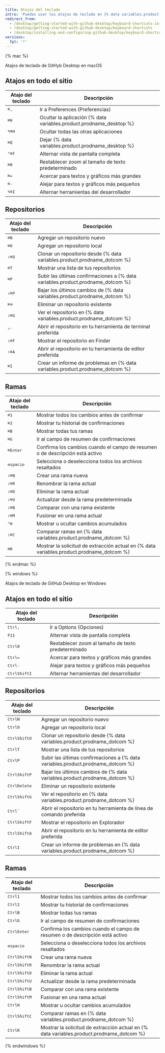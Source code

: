 ```yaml
---
title: Atajos del teclado
intro: 'Puedes usar los atajos de teclado en {% data variables.product.prodname_desktop %}.'
redirect_from:
  - /desktop/getting-started-with-github-desktop/keyboard-shortcuts-in-github-desktop/
  - /desktop/getting-started-with-github-desktop/keyboard-shortcuts
  - /desktop/installing-and-configuring-github-desktop/keyboard-shortcuts
versions:
  fpt: '*'
---
```


{% mac %}

Atajos de teclado de GitHyb Desktop en macOS

## Atajos en todo el sitio

| Atajo del teclado                    | Descripción                                                         |
| ------------------------------------ | ------------------------------------------------------------------- |
| <kbd>⌘</kbd><kbd>,</kbd>             | Ir a Preferences (Preferencias)                                     |
| <kbd>⌘</kbd><kbd>H</kbd>             | Ocultar la aplicación {% data variables.product.prodname_desktop %}
| <kbd>⌥</kbd><kbd>⌘</kbd><kbd>H</kbd> | Ocultar todas las otras aplicaciones                                |
| <kbd>⌘</kbd><kbd>Q</kbd>             | Dejar {% data variables.product.prodname_desktop %}
| <kbd>⌃</kbd><kbd>⌘</kbd><kbd>F</kbd> | Alternar vista de pantalla completa                                 |
| <kbd>⌘</kbd><kbd>0</kbd>             | Restablecer zoom al tamaño de texto predeterminado                  |
| <kbd>⌘</kbd><kbd>=</kbd>             | Acercar para textos y gráficos más grandes                          |
| <kbd>⌘</kbd><kbd>-</kbd>             | Alejar para textos y gráficos más pequeños                          |
| <kbd>⌥</kbd><kbd>⌘</kbd><kbd>I</kbd> | Alternar herramientas del desarrollador                             |

## Repositorios

| Atajo del teclado                    | Descripción                                                                     |
| ------------------------------------ | ------------------------------------------------------------------------------- |
| <kbd>⌘</kbd><kbd>N</kbd>             | Agregar un repositorio nuevo                                                    |
| <kbd>⌘</kbd><kbd>O</kbd>             | Agregar un repositorio local                                                    |
| <kbd>⇧</kbd><kbd>⌘</kbd><kbd>O</kbd> | Clonar un repositorio desde {% data variables.product.prodname_dotcom %}
| <kbd>⌘</kbd><kbd>T</kbd>             | Mostrar una lista de tus repositorios                                           |
| <kbd>⌘</kbd><kbd>P</kbd>             | Subir las últimas confirmaciones a {% data variables.product.prodname_dotcom %}
| <kbd>⇧</kbd><kbd>⌘</kbd><kbd>P</kbd> | Bajar los últimos cambios de {% data variables.product.prodname_dotcom %}
| <kbd>⌘</kbd><kbd>⌫</kbd>             | Eliminar un repositorio existente                                               |
| <kbd>⇧</kbd><kbd>⌘</kbd><kbd>G</kbd> | Ver el repositorio en {% data variables.product.prodname_dotcom %}
| <kbd>⌃</kbd><kbd>&grave;</kbd>       | Abrir el repositorio en tu herramienta de terminal preferida                    |
| <kbd>⇧</kbd><kbd>⌘</kbd><kbd>F</kbd> | Mostrar el repositorio en Finder                                                |
| <kbd>⇧</kbd><kbd>⌘</kbd><kbd>A</kbd> | Abrir el repositorio en tu herramienta de editor preferida                      |
| <kbd>⌘</kbd><kbd>I</kbd>             | Crear un informe de problemas en {% data variables.product.prodname_dotcom %}

## Ramas

| Atajo del teclado                    | Descripción                                                                               |
| ------------------------------------ | ----------------------------------------------------------------------------------------- |
| <kbd>⌘</kbd><kbd>1</kbd>             | Mostrar todos los cambios antes de confirmar                                              |
| <kbd>⌘</kbd><kbd>2</kbd>             | Mostrar tu historial de confirmaciones                                                    |
| <kbd>⌘</kbd><kbd>B</kbd>             | Mostrar todas tus ramas                                                                   |
| <kbd>⌘</kbd><kbd>G</kbd>             | Ir al campo de resumen de confirmaciones                                                  |
| <kbd>⌘</kbd><kbd>Enter</kbd>         | Confirma los cambios cuando el campo de resumen o de descripción está activo              |
| <kbd>espacio</kbd>                   | Selecciona o deselecciona todos los archivos resaltados                                   |
| <kbd>⇧</kbd><kbd>⌘</kbd><kbd>N</kbd> | Crear una rama nueva                                                                      |
| <kbd>⇧</kbd><kbd>⌘</kbd><kbd>R</kbd> | Renombrar la rama actual                                                                  |
| <kbd>⇧</kbd><kbd>⌘</kbd><kbd>D</kbd> | Eliminar la rama actual                                                                   |
| <kbd>⇧</kbd><kbd>⌘</kbd><kbd>U</kbd> | Actualizar desde la rama predeterminada                                                   |
| <kbd>⇧</kbd><kbd>⌘</kbd><kbd>B</kbd> | Comparar con una rama existente                                                           |
| <kbd>⇧</kbd><kbd>⌘</kbd><kbd>M</kbd> | Fusionar en una rama actual                                                               |
| <kbd>⌃</kbd><kbd>H</kbd>             | Mostrar u ocultar cambios acumulados                                                      |
| <kbd>⇧</kbd><kbd>⌘</kbd><kbd>C</kbd> | Comparar ramas en {% data variables.product.prodname_dotcom %}
| <kbd>⌘</kbd><kbd>R</kbd>             | Mostrar la solicitud de extracción actual en {% data variables.product.prodname_dotcom %}

{% endmac %}

{% windows %}

Atajos de teclado de GitHub Desktop en Windows

## Atajos en todo el sitio

| Atajo del teclado                           | Descripción                                        |
| ------------------------------------------- | -------------------------------------------------- |
| <kbd>Ctrl</kbd><kbd>,</kbd>                 | Ir a Options (Opciones)                            |
| <kbd>F11</kbd>                              | Alternar vista de pantalla completa                |
| <kbd>Ctrl</kbd><kbd>0</kbd>                 | Restablecer zoom al tamaño de texto predeterminado |
| <kbd>Ctrl</kbd><kbd>=</kbd>                 | Acercar para textos y gráficos más grandes         |
| <kbd>Ctrl</kbd><kbd>-</kbd>                 | Alejar para textos y gráficos más pequeños         |
| <kbd>Ctrl</kbd><kbd>Shift</kbd><kbd>I</kbd> | Alternar herramientas del desarrollador            |

## Repositorios

| Atajo del teclado                           | Descripción                                                                     |
| ------------------------------------------- | ------------------------------------------------------------------------------- |
| <kbd>Ctrl</kbd><kbd>N</kbd>                 | Agregar un repositorio nuevo                                                    |
| <kbd>Ctrl</kbd><kbd>O</kbd>                 | Agregar un repositorio local                                                    |
| <kbd>Ctrl</kbd><kbd>Shift</kbd><kbd>O</kbd> | Clonar un repositorio desde {% data variables.product.prodname_dotcom %}
| <kbd>Ctrl</kbd><kbd>T</kbd>                 | Mostrar una lista de tus repositorios                                           |
| <kbd>Ctrl</kbd><kbd>P</kbd>                 | Subir las últimas confirmaciones a {% data variables.product.prodname_dotcom %}
| <kbd>Ctrl</kbd><kbd>Shift</kbd><kbd>P</kbd> | Bajar los últimos cambios de {% data variables.product.prodname_dotcom %}
| <kbd>Ctrl</kbd><kbd>Delete</kbd>            | Eliminar un repositorio existente                                               |
| <kbd>Ctrl</kbd><kbd>Shift</kbd><kbd>G</kbd> | Ver el repositorio en {% data variables.product.prodname_dotcom %}
| <kbd>Ctrl</kbd><kbd>&grave;</kbd>           | Abrir el repositorio en tu herramienta de línea de comando preferida            |
| <kbd>Ctrl</kbd><kbd>Shift</kbd><kbd>F</kbd> | Mostrar el repositorio en Explorador                                            |
| <kbd>Ctrl</kbd><kbd>Shift</kbd><kbd>A</kbd> | Abrir el repositorio en tu herramienta de editor preferida                      |
| <kbd>Ctrl</kbd><kbd>I</kbd>                 | Crear un informe de problemas en {% data variables.product.prodname_dotcom %}

## Ramas

| Atajo del teclado                           | Descripción                                                                               |
| ------------------------------------------- | ----------------------------------------------------------------------------------------- |
| <kbd>Ctrl</kbd><kbd>1</kbd>                 | Mostrar todos los cambios antes de confirmar                                              |
| <kbd>Ctrl</kbd><kbd>2</kbd>                 | Mostrar tu historial de confirmaciones                                                    |
| <kbd>Ctrl</kbd><kbd>B</kbd>                 | Mostrar todas tus ramas                                                                   |
| <kbd>Ctrl</kbd><kbd>G</kbd>                 | Ir al campo de resumen de confirmaciones                                                  |
| <kbd>Ctrl</kbd><kbd>Enter</kbd>             | Confirma los cambios cuando el campo de resumen o de descripción está activo              |
| <kbd>espacio</kbd>                          | Selecciona o deselecciona todos los archivos resaltados                                   |
| <kbd>Ctrl</kbd><kbd>Shift</kbd><kbd>N</kbd> | Crear una rama nueva                                                                      |
| <kbd>Ctrl</kbd><kbd>Shift</kbd><kbd>R</kbd> | Renombrar la rama actual                                                                  |
| <kbd>Ctrl</kbd><kbd>Shift</kbd><kbd>D</kbd> | Eliminar la rama actual                                                                   |
| <kbd>Ctrl</kbd><kbd>Shift</kbd><kbd>U</kbd> | Actualizar desde la rama predeterminada                                                   |
| <kbd>Ctrl</kbd><kbd>Shift</kbd><kbd>B</kbd> | Comparar con una rama existente                                                           |
| <kbd>Ctrl</kbd><kbd>Shift</kbd><kbd>M</kbd> | Fusionar en una rama actual                                                               |
| <kbd>Ctrl</kbd><kbd>H</kbd>                 | Mostrar u ocultar cambios acumulados                                                      |
| <kbd>Ctrl</kbd><kbd>Shift</kbd><kbd>C</kbd> | Comparar ramas en {% data variables.product.prodname_dotcom %}
| <kbd>Ctrl</kbd><kbd>R</kbd>                 | Mostrar la solicitud de extracción actual en {% data variables.product.prodname_dotcom %}

{% endwindows %}
